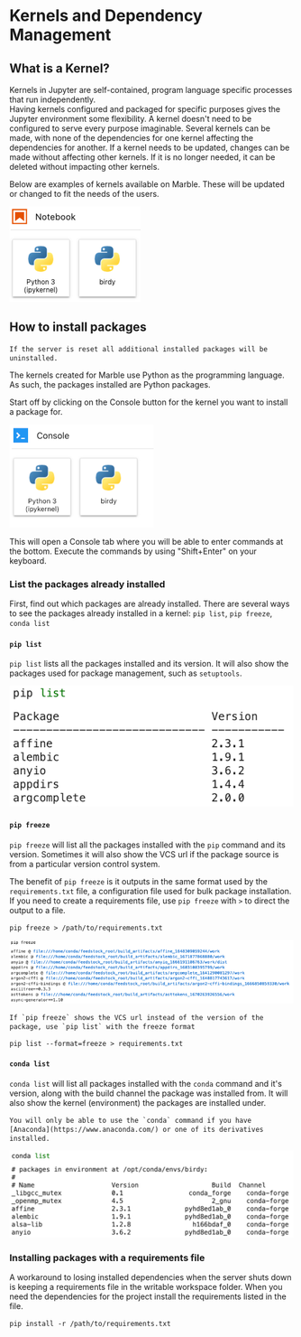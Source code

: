# Kernels and Dependency Management

## What is a Kernel?

Kernels in Jupyter are self-contained, program language specific processes that run independently.  
Having kernels configured and packaged for specific purposes gives the Jupyter environment some flexibility.
A kernel doesn't need to be configured to serve every purpose imaginable. Several kernels can be made, with none
of the dependencies for one kernel affecting the dependencies for another. If a kernel needs to be updated, changes can 
be made without affecting other kernels.  If it is no longer needed, it can be deleted without 
impacting other kernels.

Below are examples of kernels available on Marble.  These will be updated or changed to fit the needs of the users.

![Kernels](images/version-control/jupyter-notebook-buttons.png)

## How to install packages

```{warning}
If the server is reset all additional installed packages will be uninstalled.
```

The kernels created for Marble use Python as the programming language.  As such, the packages installed are Python packages.

Start off by clicking on the Console button for the kernel you want to install a package for.

![Console Buttons](images/kernels-dependency/console-buttons.png)

This will open a Console tab where you will be able to enter commands at the bottom.  Execute the commands by using 
"Shift+Enter" on your keyboard.

### List the packages already installed

First, find out which packages are already installed. There are several ways to see the packages already installed in a 
kernel: `pip list`, `pip freeze`, `conda list`

#### `pip list`

`pip list` lists all the packages installed and its version.  It will also show the packages used for package management, such as `setuptools`.

![pip list](images/kernels-dependency/pip-list-list.png)

#### `pip freeze`

`pip freeze` will list all the packages installed with the `pip` command and its version.  Sometimes it will also
show the VCS url if the package source is from a particular version control system.

The benefit of `pip freeze` is it outputs in the same format used by the `requirements.txt` file, a 
configuration file used for bulk package installation.  If you need to create a requirements file, use 
`pip freeze` with `>` to direct the output to a file.

```
pip freeze > /path/to/requirements.txt

```

![pip freeze](images/kernels-dependency/pip-freeze-list.png)

```{note}
If `pip freeze` shows the VCS url instead of the version of the package, use `pip list` with the freeze format
```

```
pip list --format=freeze > requirements.txt
```

#### `conda list`

`conda list` will list all packages installed with the `conda` command and it's version, along with the build channel 
the package was installed from.  It will also show the kernel (environment) the packages are installed under. 

```{note}
You will only be able to use the `conda` command if you have [Anaconda](https://www.anaconda.com/) or one of its derivatives installed.
```

![conda](images/kernels-dependency/conda-list-list.png)


### Installing packages with a requirements file

A workaround to losing installed dependencies when the server shuts down is keeping a requirements file in the writable 
workspace folder.  When you need the dependencies for the project install the requirements listed in the file.

```
pip install -r /path/to/requirements.txt
```